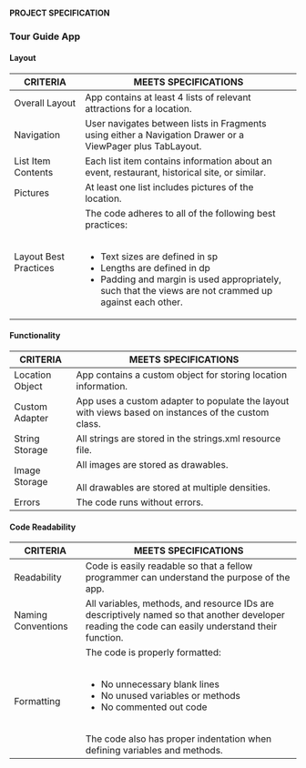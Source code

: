 #### PROJECT SPECIFICATION

### Tour Guide App

#### Layout

CRITERIA | MEETS SPECIFICATIONS
--- | ---
Overall Layout | App contains at least 4 lists of relevant attractions for a location.
Navigation | User navigates between lists in Fragments using either a Navigation Drawer or a ViewPager plus TabLayout.
List Item Contents | Each list item contains information about an event, restaurant, historical site, or similar.
Pictures | At least one list includes pictures of the location.
Layout Best Practices | The code adheres to all of the following best practices:<br/><br/><ul><li>Text sizes are defined in sp</li><li>Lengths are defined in dp</li><li>Padding and margin is used appropriately, such that the views are not crammed up against each other.</li></ul>

#### Functionality

CRITERIA | MEETS SPECIFICATIONS
--- | ---
Location Object | App contains a custom object for storing location information.
Custom Adapter | App uses a custom adapter to populate the layout with views based on instances of the custom class.
String Storage | All strings are stored in the strings.xml resource file.
Image Storage | All images are stored as drawables.<br/><br/>All drawables are stored at multiple densities.
Errors | The code runs without errors.

#### Code Readability

CRITERIA | MEETS SPECIFICATIONS
--- | ---
Readability | Code is easily readable so that a fellow programmer can understand the purpose of the app.
Naming Conventions | 	All variables, methods, and resource IDs are descriptively named so that another developer reading the code can easily understand their function.
Formatting | The code is properly formatted:<br/><br/><ul><li>No unnecessary blank lines</li><li>No unused variables or methods</li><li>No commented out code</li></ul><br/>The code also has proper indentation when defining variables and methods.
